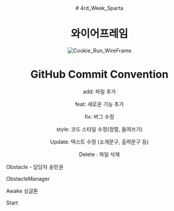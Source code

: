 <div align="center">
# 4rd_Week_Sparta

# 와이어프레임
![Cookie_Run_WireFrame](https://github.com/user-attachments/assets/386db7b9-8766-4f43-86bf-fc9d5f2bbc2c)


# GitHub Commit Convention
add: 파일 추가

feat: 새로운 기능 추가

fix: 버그 수정

style: 코드 스타일 수정(정렬, 들여쓰기)

Update: 텍스트 수정 (소개문구, 출력문구 등)

Delete : 파일 삭제
</div>


Obstacle - 담당자 송민권

ObstacleManager

Awake
싱글톤

Start

